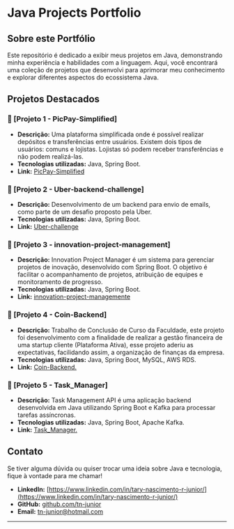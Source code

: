 # Java Projects Portfolio

<!--![Java](https://img.shields.io/badge/Java-ED8B00?style=for-the-badge&logo=java&logoColor=white) -->
<!--[![My Skills](https://skillicons.dev/icons?i=java,spring,maven,bash,ubuntu,docker,aws,mysql,postgresql,postman)](https://skillicons.dev) -->

## Sobre este Portfólio
Este repositório é dedicado a exibir meus projetos em Java, demonstrando minha experiência e habilidades com a linguagem. Aqui, você encontrará uma coleção de projetos que desenvolvi para aprimorar meu conhecimento e explorar diferentes aspectos do ecossistema Java.

## Projetos Destacados

### 🔹 [Projeto 1 - PicPay-Simplified]
- **Descrição:** Uma plataforma simplificada onde é possível realizar depósitos e transferências entre usuários. Existem dois tipos de usuários: comuns e lojistas. Lojistas só podem receber transferências e não podem realizá-las.
- **Tecnologias utilizadas:** Java, Spring Boot.
- **Link:** [PicPay-Simplified](https://github.com/TN-Junior/PicPay-Simplified.git)

### 🔹 [Projeto 2 - Uber-backend-challenge]
- **Descrição:** Desenvolvimento de um backend para envio de emails, como parte de um desafio proposto pela Uber.
- **Tecnologias utilizadas:** Java, Spring Boot.
- **Link:** [Uber-challenge](https://github.com/TN-Junior/Uber-backend-challenge.git)

### 🔹 [Projeto 3 - innovation-project-management]
- **Descrição:** Innovation Project Manager é um sistema para gerenciar projetos de inovação, desenvolvido com Spring Boot. O objetivo é facilitar o acompanhamento de projetos, atribuição de equipes e monitoramento de progresso.
- **Tecnologias utilizadas:** Java, Spring Boot.
- **Link:** [innovation-project-managemente](https://github.com/TN-Junior/innovation-project-management.git) 
  

### 🔹 [Projeto 4 - Coin-Backend]
- **Descrição:** Trabalho de Conclusão de Curso da Faculdade, este projeto foi desenvolvimento com a finalidade de realizar a gestão financeira de uma startup cliente (Plataforma Ativa), esse projeto aderiu as expectativas, facilidando assim, a organização de finanças da empresa.
- **Tecnologias utilizadas:** Java, Spring Boot, MySQL, AWS RDS.
- **Link:** [Coin-Backend.](https://github.com/TN-Junior/Coin-Backend.git)


### 🔹 [Projeto 5 - Task_Manager]
- **Descrição:** Task Management API é uma aplicação backend desenvolvida em Java utilizando Spring Boot e Kafka para processar tarefas assíncronas.
- **Tecnologias utilizadas:** Java, Spring Boot, Apache Kafka.
- **Link:** [Task_Manager.](https://github.com/TN-Junior/Task_Manager.git)
  



## Contato
Se tiver alguma dúvida ou quiser trocar uma ideia sobre Java e tecnologia, fique à vontade para me chamar!

- **LinkedIn:** [https://www.linkedin.com/in/tary-nascimento-r-junior/](https://www.linkedin.com/in/tary-nascimento-r-junior/)
- **GitHub:** [github.com/tn-junior](https://github.com/tn-junior)
- **Email:** tn-junior@hotmail.com

---

